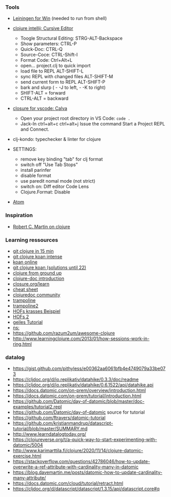 
### Tools  

- [Leiningen for Win](https://djpowell.github.io/leiningen-win-installer/)
(needed to run from shell)
- [clojure intellij: Cursive Editor](https://cursive-ide.com/userguide/paredit.html)
    - Toogle Structural Editing: STRG-ALT-Backspace
    - Show parameters: CTRL-P
    - Quick-Doc: CTRL-Q
    - Source-Coce: CTRL-Shift-I
    - Format Code: Ctrl+Alt+L
    - open... project.clj to quick import
    - load file to REPL ALT-SHIFT-L
    - sync REPL with changed files ALT-SHIFT-M
    - send current form to REPL ALT-SHIFT-P
    - bark and slurp ( - -J to left, - -K to right)
    - SHIFT-ALT = forward
    - CTRL-ALT = backward

- [closure for vscode: Calva](https://calva.io/)
    - Open your project root directory in VS Code: `code .`
    - Jack-In ctrl+alt+c ctrl+alt+j Issue the command Start a Project REPL and Connect.
- clj-kondo: typechecker & linter for clojure
- SETTINGS:
    - remove key binding "tab" for clj format
    - switch off "Use Tab Stops"
    - install parinfer
    - disable format
    - use paredit nomal mode (not strict)
    - switch on: Diff editor Code Lens
    - Clojure.Format: Disable

- [Atom](https://gist.github.com/jasongilman/d1f70507bed021b48625)
    

### Inspiration
- [Robert C. Martin on clojure](https://blog.cleancoder.com/uncle-bob/2019/08/22/WhyClojure.html)  

### Learning ressources
- [git clojure in 15 min](https://gist.github.com/hindol/727eb69e9943b371e66902c19960fd0c)  
- [git clojure koan intense](https://github.com/functional-koans)
- [koan online](http://clojurescriptkoans.com/)
- [git clojure koan (solutions until 22)](https://gist.github.com/lildata/e9110d3e84a3d380e15c)  
- [clojure from ground up](https://aphyr.com/posts/301-clojure-from-the-ground-up-welcome)
- [clojure-doc introduction](http://clojure-doc.org/articles/tutorials/introduction.html)
- [closure.org/learn](https://www.clojure.org/guides/learn/syntax)  
- [cheat sheet](https://www.clojure.org/api/cheatsheet)
- [clojuredoc community](http://clojuredocs.org/)
- [trampoline](https://clojuredocs.org/clojure.core/trampoline)
- [trampoline2](http://clojurebridge-berlin.org/community-docs/docs/clojure/trampoline/)
- [HOFs krasses Beispiel](https://christophermaier.name/2011/07/07/)
- [HOFs 2](writing-elegant-clojure-code-using-higher-order-functions/)
- [geiles Tutorial](http://clojurebridge-berlin.org/community-docs/docs/clojure/higher-order-function/)
- [ns:](https://www.braveclojure.com/organization/)
- https://github.com/razum2um/awesome-clojure
- http://www.learningclojure.com/2013/01/how-sessions-work-in-ring.html

### datalog
- https://gist.github.com/pithyless/e00362aa6061bfb4e4749079a33be073
- https://cljdoc.org/d/io.replikativ/datahike/0.3.3/doc/readme
- https://cljdoc.org/d/io.replikativ/datahike/0.6.1522/api/datahike.api
- https://docs.datomic.com/on-prem/overview/introduction.html
- https://docs.datomic.com/on-prem/tutorial/introduction.html
- https://github.com/Datomic/day-of-datomic/blob/master/doc-examples/tutorial2.repl
- https://github.com/Datomic/day-of-datomic source for tutorial
- https://github.com/ftravers/datomic-tutorial
- https://github.com/kristianmandrup/datascript-tutorial/blob/master/SUMMARY.md
- http://www.learndatalogtoday.org/
- https://clojureverse.org/t/a-quick-way-to-start-experimenting-with-datomic/5004
- http://www.karimarttila.fi/clojure/2020/11/14/clojure-datomic-exercise.html
- https://stackoverflow.com/questions/42786046/how-to-update-overwrite-a-ref-attribute-with-cardinality-many-in-datomic
- https://blog.davemartin.me/posts/datomic-how-to-update-cardinality-many-attribute/
- https://docs.datomic.com/cloud/tutorial/retract.html
- https://cljdoc.org/d/datascript/datascript/1.3.15/api/datascript.core#q
